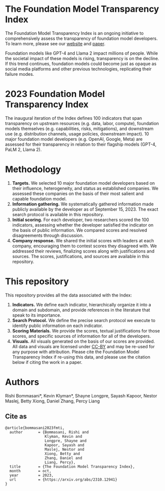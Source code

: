 # The Foundation Model Transparency Index

The Foundation Model Transparency Index is an ongoing initiative to comprehensively assess the transparency of foundation model developers. To learn more, please see our [website](https://crfm.stanford.edu/fmti/) and [paper](https://arxiv.org/abs/2310.12941).  

Foundation models like GPT-4 and Llama 2 impact millions of people. While the societal impact of these models is rising, transparency is on the decline. If this trend continues, foundation models could become just as opaque as social media platforms and other previous technologies, replicating their failure modes.

# 2023 Foundation Model Transparency Index
The inaugural iteration of the Index defines 100 indicators that span transparency on upstream resources (e.g. data, labor, compute), foundation models themselves (e.g. capabilities, risks, mitigations), and downstream use (e.g. distribution channels, usage policies, downstream impact). 
10 major foundation model developers (e.g. OpenAI, Google, Meta) are assessed for their transparency in relation to their flagship models (GPT-4, PaLM 2, Llama 2).

# Methodology
1. **Targets.** We selected 10 major foundation model developers based on their influence, heterogeneity, and status as established companies. We assessed these companies on the basis of their most salient and capable foundation model.
2. **Information gathering.** We systematically gathered information made publicly available by the developer as of September 15, 2023. The exact search protocol is available in this repository.
3. **Initial scoring.** For each developer, two researchers scored the 100 indicators, assessing whether the developer satisfied the indicator on the basis of public information. We compared scores and resolved disagreements through discussion.
4. **Company response.** We shared the initial scores with leaders at each company, encouraging them to contest scores they disagreed with. We addressed their reviews, finalizing scores along with justifications and sources. The scores, justifications, and sources are available in this repository.

# This repository
This repository provides all the data associated with the Index:
1. **Indicators.** We define each indicator, hierarchically organize it into a domain and subdomain, and provide references in the literature that speak to its importance.
2. **Search Protocol.** We define the precise search protocol we execute to identify public information on each indicator.
3. **Scoring Materials.** We provide the scores, textual justifications for those scores, and specific sources of information for all of the developers.
4. **Visuals.** All visuals generated on the basis of our scores are provided.
All data and visuals are licensed under [CC-BY](https://creativecommons.org/share-your-work/cclicenses/) and may be re-used for any purpose with attribution. Please cite the Foundation Model Transparency Index if re-using this data, and please use the citation below if citing the work in a paper.

# Authors
Rishi Bommasani*, Kevin Klyman*, Shayne Longpre, Sayash Kapoor, Nestor Maslej, Betty Xiong, Daniel Zhang, Percy Liang

## Cite as

```
@article{bommasani2023fmti,
  author       = {Bommasani, Rishi and
                  Klyman, Kevin and
                  Longpre, Shayne and
                  Kapoor, Sayash and
                  Maslej, Nestor and
                  Xiong, Betty and
                  Zhang, Daniel and
                  Liang, Percy},
  title        = {The Foundation Model Transparency Index},
  month        = oct,
  year         = 2023,
  url          = {https://arxiv.org/abs/2310.12941}
}
```
